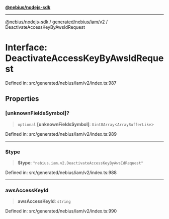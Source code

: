 [**@nebius/nodejs-sdk**](../../../../../README.md)

***

[@nebius/nodejs-sdk](../../../../../README.md) / [generated/nebius/iam/v2](../README.md) / DeactivateAccessKeyByAwsIdRequest

# Interface: DeactivateAccessKeyByAwsIdRequest

Defined in: src/generated/nebius/iam/v2/index.ts:987

## Properties

### \[unknownFieldsSymbol\]?

> `optional` **\[unknownFieldsSymbol\]**: `Uint8Array`\<`ArrayBufferLike`\>

Defined in: src/generated/nebius/iam/v2/index.ts:989

***

### $type

> **$type**: `"nebius.iam.v2.DeactivateAccessKeyByAwsIdRequest"`

Defined in: src/generated/nebius/iam/v2/index.ts:988

***

### awsAccessKeyId

> **awsAccessKeyId**: `string`

Defined in: src/generated/nebius/iam/v2/index.ts:990
